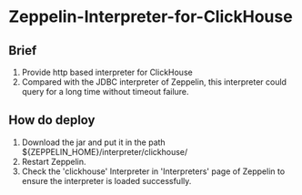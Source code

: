 # Zeppelin-Interpreter-for-ClickHouse

## Brief
1. Provide http based interpreter for ClickHouse
2. Compared with the JDBC interpreter of Zeppelin, this interpreter could query for a long time without timeout failure.

## How do deploy
1. Download the jar and put it in the path ${ZEPPELIN_HOME}/interpreter/clickhouse/
2. Restart Zeppelin.
3. Check the 'clickhouse' Interpreter in 'Interpreters' page of Zeppelin to ensure the interpreter is loaded successfully. 